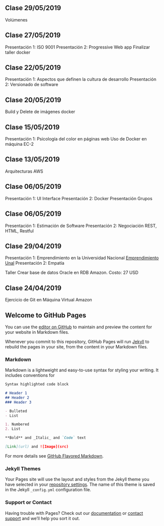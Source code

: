 ## Clase 29/05/2019
Volúmenes
## Clase 27/05/2019
Presentación 1: ISO 9001
Presentación 2: Progressive Web app
Finalizar taller docker
## Clase 22/05/2019
Presentación 1: Aspectos que definen la cultura de desarrollo
Presentación 2: Versionado de software
## Clase 20/05/2019
Build y Delete de imágenes docker
## Clase 15/05/2019
Presentación 1: Psicología del color en páginas web
Uso de Docker en máquina EC-2
## Clase 13/05/2019
Arquitecturas AWS
## Clase 06/05/2019
Presentación 1: UI Interface
Presentación 2: Docker
Presentación Grupos
## Clase 06/05/2019
Presentación 1: Estimación de Software
Presentación 2: Negociación
REST, HTML, Restful

## Clase 29/04/2019
Presentación 1: Emprendimiento en la Universidad Nacional
[Emprendimiento Unal](https://emprendimiento.unal.edu.co)
Presentación 2: Empatía

Taller Crear base de datos Oracle en RDB Amazon.
Costo: 27 USD
## Clase 24/04/2019
Ejercicio de Git en Máquina Virtual Amazon

## Welcome to GitHub Pages

You can use the [editor on GitHub](https://github.com/meguerreroa/ProyectoIngSoft/edit/master/README.md) to maintain and preview the content for your website in Markdown files.

Whenever you commit to this repository, GitHub Pages will run [Jekyll](https://jekyllrb.com/) to rebuild the pages in your site, from the content in your Markdown files.

### Markdown

Markdown is a lightweight and easy-to-use syntax for styling your writing. It includes conventions for

```markdown
Syntax highlighted code block

# Header 1
## Header 2
### Header 3

- Bulleted
- List

1. Numbered
2. List

**Bold** and _Italic_ and `Code` text

[Link](url) and ![Image](src)
```

For more details see [GitHub Flavored Markdown](https://guides.github.com/features/mastering-markdown/).

### Jekyll Themes

Your Pages site will use the layout and styles from the Jekyll theme you have selected in your [repository settings](https://github.com/meguerreroa/ProyectoIngSoft/settings). The name of this theme is saved in the Jekyll `_config.yml` configuration file.

### Support or Contact

Having trouble with Pages? Check out our [documentation](https://help.github.com/categories/github-pages-basics/) or [contact support](https://github.com/contact) and we’ll help you sort it out.
